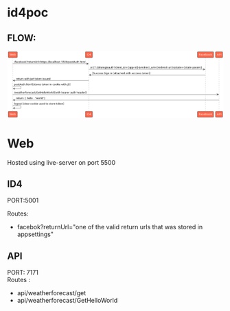 # id4poc

## FLOW:
  ![flow](flow.png) 
# Web
Hosted using live-server on port 5500

## ID4
PORT:5001  

Routes:  
- facebok?returnUrl="one of the valid return urls that was stored in appsettings"
 
## API
PORT: 7171  
Routes :   
- api/weatherforecast/get
- api/weatherforecast/GetHelloWorld